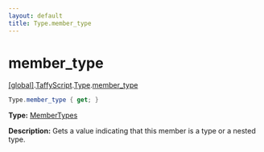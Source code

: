 ```yaml
---
layout: default
title: Type.member_type
---
```


# member_type

[\[global\]]({{site.baseurl}}/docs/).[TaffyScript]({{site.baseurl}}/docs/TaffyScript/).[Type]({{site.baseurl}}/docs/TaffyScript/Type/).[member_type]({{site.baseurl}}/docs/TaffyScript/Type/member_type/)

```cs
Type.member_type { get; }
```

**Type:** [MemberTypes](https://docs.microsoft.com/en-us/dotnet/api/system.reflection.membertypes?view=netframework-4.7)

**Description:** Gets a value indicating that this member is a type or a nested type.
